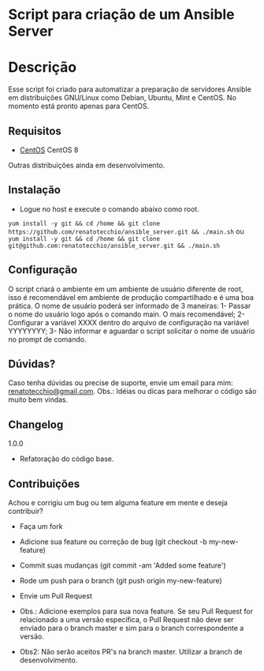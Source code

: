 Script para criação de um Ansible Server
===========================================

# Descrição

Esse script foi criado para automatizar a preparação de servidores Ansible em distribuições GNU/Linux como Debian, Ubuntu, Mint e CentOS.
No momento está pronto apenas para CentOS.

Requisitos
----------

 - [CentOS] CentOS 8

Outras distribuições ainda em desenvolvimento.

Instalação
----------

 - Logue no host e execute o comando abaixo como root.


```yum install -y git && cd /home && git clone https://github.com/renatotecchio/ansible_server.git && ./main.sh```
ou
```yum install -y git && cd /home && git clone git@github.com:renatotecchio/ansible_server.git && ./main.sh```


Configuração
------------

O script criará o ambiente em um ambiente de usuário diferente de root, isso é recomendável em ambiente de produção compartilhado e é uma boa prática.
O nome de usuário poderá ser informado de 3 maneiras:
1- Passar o nome do usuário logo após o comando main. O mais recomendável;
2- Configurar a variável XXXX dentro do arquivo de configuração na variável YYYYYYYY;
3- Não informar e aguardar o script solicitar o nome de usuário no prompt de comando.


Dúvidas?
----------

Caso tenha dúvidas ou precise de suporte, envie um email para mim: [renatotecchio@gmail.com].
Obs.: Idéias ou dicas para melhorar o código são muito bem vindas.

Changelog
---------

1.0.0
 - Refatoração do código base.

Contribuições
-------------

Achou e corrigiu um bug ou tem alguma feature em mente e deseja contribuir?

* Faça um fork
* Adicione sua feature ou correção de bug (git checkout -b my-new-feature)
* Commit suas mudanças (git commit -am 'Added some feature')
* Rode um push para o branch (git push origin my-new-feature)
* Envie um Pull Request
* Obs.: Adicione exemplos para sua nova feature. Se seu Pull Request for relacionado a uma versão específica, o Pull Request não deve ser enviado para o branch master e sim para o branch correspondente a versão.
* Obs2: Não serão aceitos PR's na branch master. Utilizar a branch de desenvolvimento.

  [CentOS]: https://www.centos.org/
  [renatotecchio@gmail.com]: renatotecchio@gmail.com
